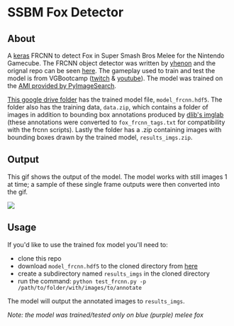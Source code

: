 # SSBM Fox Detector

## About

A [keras](https://keras.io/) FRCNN to detect Fox in Super Smash Bros Melee for the Nintendo Gamecube.  The FRCNN object detector was written by [yhenon](https://github.com/yhenon) and the orignal repo can be seen [here](https://github.com/yhenon/keras-frcnn).  The gameplay used to train and test the model is from VGBootcamp ([twitch](https://www.twitch.tv/vgbootcamp) & [youtube](https://www.youtube.com/channel/UCj1J3QuIftjOq9iv_rr7Egw)).  The model was trained on the [AMI provided by PyImageSearch](https://www.pyimagesearch.com/2017/09/20/pre-configured-amazon-aws-deep-learning-ami-with-python/).

[This google drive folder](https://drive.google.com/drive/folders/17QcuO9GQsiqO_4V86iV1gBGUCCfbPkUm) has the trained model file, `model_frcnn.hdf5`.  The folder also has the training data, `data.zip`, which contains a folder of images in addition to bounding box annotations produced by [dlib's imglab](https://github.com/davisking/dlib/tree/master/tools/imglab) (these annotations were converted to `fox_frcnn_tags.txt` for compatibility with the frcnn scripts).  Lastly the folder has a .zip containing images with bounding boxes drawn by the trained model, `results_imgs.zip`.

## Output

This gif shows the output of the model.  The model works with still images 1 at time; a sample of these single frame outputs were then converted into the gif.

![](readme/kjh_plup_vgbc_tbh7_fox_detect2.gif)

## Usage

If you'd like to use the trained fox model you'll need to:

*  clone this repo
*  download `model_frcnn.hdf5` to the cloned directory from [here](https://drive.google.com/drive/folders/17QcuO9GQsiqO_4V86iV1gBGUCCfbPkUm)
*  create a subdirectory named `results_imgs` in the cloned directory
*  run the command: `python test_frcnn.py -p /path/to/folder/with/images/to/annotate`

The model will output the annotated images to `results_imgs`.

*Note: the model was trained/tested only on blue (purple) melee fox*
